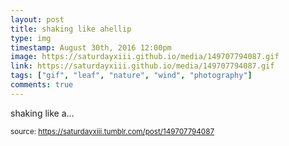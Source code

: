 ```yaml
---
layout: post
title: shaking like ahellip
type: img
timestamp: August 30th, 2016 12:00pm
image: https://saturdayxiii.github.io/media/149707794087.gif
link: https://saturdayxiii.github.io/media/149707794087.gif
tags: ["gif", "leaf", "nature", "wind", "photography"]
comments: true
---
```


shaking like a&hellip;
 
  
<small>source: https://saturdayxiii.tumblr.com/post/149707794087</small>